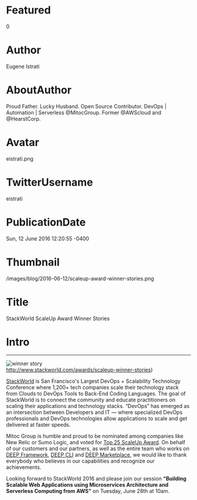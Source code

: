 # Featured
0

# Author
Eugene Istrati

# AboutAuthor
Proud Father. Lucky Husband. Open Source Contributor. DevOps | Automation | Serverless @MitocGroup. Former @AWScloud and @HearstCorp.

# Avatar
eistrati.png

# TwitterUsername
eistrati

# PublicationDate
Sun, 12 June 2016 12:20:55 -0400

# Thumbnail
/images/blog/2016-06-12/scaleup-award-winner-stories.png

# Title
StackWorld ScaleUp Award Winner Stories

# Intro

---

<div class="padd25px">
    <img src="/images/blog/2016-06-12/scaleup-award-winner-stories.png" alt="winner story" />
    <div class="center img-description">
        <a href="http://www.stackworld.com/awards/scaleup-winner-stories" rel="noreferrer">http://www.stackworld.com/awards/scaleup-winner-stories</a>)
    </div>
</div>

[StackWorld](http://www.stackworld.com/) is San Francisco's Largest DevOps + Scalability Technology Conference where 1,200+ tech companies scale their technology stack from Clouds to DevOps Tools to Back-End Coding Languages. The goal of StackWorld is to connect the community and educate practitioners on scaling their applications and technology stacks. “DevOps” has emerged as an intersection between Developers and IT — where specialized DevOps professionals and DevOps technologies allow applications to scale and get delivered at faster speeds.

Mitoc Group is humble and proud to be nominated among companies like New Relic or Sumo Logic, and voted for [Top 25 ScaleUp Award](http://www.stackworld.com/awards/scaleup-winner-stories). On behalf of our customers and our partners, as well as the entire team who works on [DEEP Framework](https://github.com/MitocGroup/deep-framework), [DEEP CLI](https://www.npmjs.com/packages/deepify) and [DEEP Marketplace](https://www.deep.mg/), we would like to thank everybody who believes in our capabilities and recognize our achievements.

Looking forward to StackWorld 2016 and please join our session **“Building Scalable Web Applications using Microservices Architecture and Serverless Computing from AWS”** on Tuesday, June 28th at 10am.
